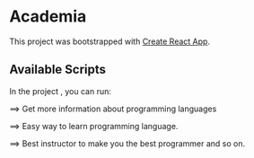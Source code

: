 # Academia

This project was bootstrapped with [Create React App](https://acedemia-jahangir-alam-noman.netlify.app/).

## Available Scripts

In the project , you can run:

==> Get more information about programming languages

==> Easy way to learn programming language.

==> Best instructor to make you the best programmer and so on.
